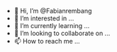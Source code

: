 - 👋 Hi, I’m @Fabianrembang
- 👀 I’m interested in ...
- 🌱 I’m currently learning ...
- 💞️ I’m looking to collaborate on ...
- 📫 How to reach me ...

<!---
Fabianrembang/Fabianrembang is a ✨ special ✨ repository because its `README.md` (this file) appears on your GitHub profile.
You can click the Preview link to take a look at your changes.
--->

